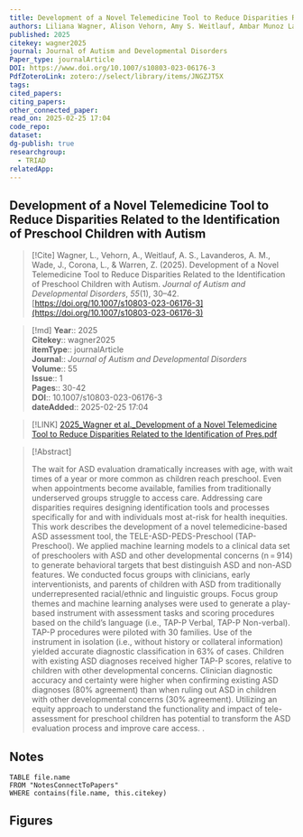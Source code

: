 ```yaml
---
title: Development of a Novel Telemedicine Tool to Reduce Disparities Related to the Identification of Preschool Children with Autism
authors: Liliana Wagner, Alison Vehorn, Amy S. Weitlauf, Ambar Munoz Lavanderos, Joshua Wade, Laura Corona, Zachary Warren
published: 2025
citekey: wagner2025
journal: Journal of Autism and Developmental Disorders
Paper_type: journalArticle
DOI: https://www.doi.org/10.1007/s10803-023-06176-3
PdfZoteroLink: zotero://select/library/items/JNGZJT5X
tags: 
cited_papers: 
citing_papers: 
other_connected_paper: 
read_on: 2025-02-25 17:04
code_repo: 
dataset: 
dg-publish: true
researchgroup:
  - TRIAD
relatedApp:
---
```


## Development of a Novel Telemedicine Tool to Reduce Disparities Related to the Identification of Preschool Children with Autism

> [!Cite]
> Wagner, L., Vehorn, A., Weitlauf, A. S., Lavanderos, A. M., Wade, J., Corona, L., & Warren, Z. (2025). Development of a Novel Telemedicine Tool to Reduce Disparities Related to the Identification of Preschool Children with Autism. _Journal of Autism and Developmental Disorders_, _55_(1), 30–42. [https://doi.org/10.1007/s10803-023-06176-3](https://doi.org/10.1007/s10803-023-06176-3)


>[!md]
> **Year**:: 2025   
> **Citekey**:: wagner2025  
> **itemType**:: journalArticle  
> **Journal**:: *Journal of Autism and Developmental Disorders*  
> **Volume**:: 55  
> **Issue**:: 1   
> **Pages**:: 30-42  
> **DOI**:: 10.1007/s10803-023-06176-3    
> **dateAdded**:: 2025-02-25 17:04

> [!LINK] 
> [2025_Wagner et al._Development of a Novel Telemedicine Tool to Reduce Disparities Related to the Identification of Pres.pdf](zotero://select/library/items/CBXV327W)

> [!Abstract]
>
> The wait for ASD evaluation dramatically increases with age, with wait times of a year or more common as children reach preschool. Even when appointments become available, families from traditionally underserved groups struggle to access care. Addressing care disparities requires designing identification tools and processes specifically for and with individuals most at-risk for health inequities. This work describes the development of a novel telemedicine-based ASD assessment tool, the TELE-ASD-PEDS-Preschool (TAP-Preschool). We applied machine learning models to a clinical data set of preschoolers with ASD and other developmental concerns (n = 914) to generate behavioral targets that best distinguish ASD and non-ASD features. We conducted focus groups with clinicians, early interventionists, and parents of children with ASD from traditionally underrepresented racial/ethnic and linguistic groups. Focus group themes and machine learning analyses were used to generate a play-based instrument with assessment tasks and scoring procedures based on the child’s language (i.e., TAP-P Verbal, TAP-P Non-verbal). TAP-P procedures were piloted with 30 families. Use of the instrument in isolation (i.e., without history or collateral information) yielded accurate diagnostic classification in 63% of cases. Children with existing ASD diagnoses received higher TAP-P scores, relative to children with other developmental concerns. Clinician diagnostic accuracy and certainty were higher when confirming existing ASD diagnoses (80% agreement) than when ruling out ASD in children with other developmental concerns (30% agreement). Utilizing an equity approach to understand the functionality and impact of tele-assessment for preschool children has potential to transform the ASD evaluation process and improve care access.
>.
> 


## Notes

```dataview 
TABLE file.name 
FROM "NotesConnectToPapers" 
WHERE contains(file.name, this.citekey)
```



## Figures

